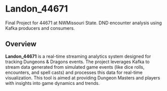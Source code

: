 # Landon_44671
Final Project for 44671 at NWMissouri State. DND encounter analysis using Kafka producers and consumers. 

## Overview
**Landon_44671** is a real-time streaming analytics system designed for tracking Dungeons & Dragons events. The project leverages Kafka to stream data generated from simulated game events (like dice rolls, encounters, and spell casts) and processes this data for real-time visualization. This tool is aimed at providing Dungeon Masters and players with insights into game dynamics and trends.
